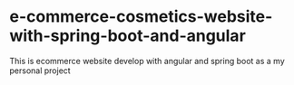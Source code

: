 # e-commerce-cosmetics-website-with-spring-boot-and-angular
This is ecommerce website develop with angular and spring boot as a my personal project
